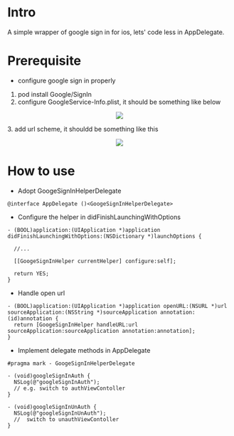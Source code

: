 # Intro

A simple wrapper of google sign in for ios, lets' code less in AppDelegate.

# Prerequisite
- configure google sign in properly
1. pod install Google/SignIn
2. configure GoogleService-Info.plist, it should be something like below
<p align="center" >
  <img src="...">
</p>
3. add url scheme, it shouldd be something like this
<p align="center" >
  <img src="...">
</p>

# How to use
- Adopt GoogeSignInHelperDelegate
```
@interface AppDelegate ()<GoogeSignInHelperDelegate>
```
- Configure the helper in didFinishLaunchingWithOptions
```
- (BOOL)application:(UIApplication *)application didFinishLaunchingWithOptions:(NSDictionary *)launchOptions {
  
  //...

  [[GoogeSignInHelper currentHelper] configure:self];
  
  return YES;
}
```
- Handle open url
```
- (BOOL)application:(UIApplication *)application openURL:(NSURL *)url sourceApplication:(NSString *)sourceApplication annotation:(id)annotation {
  return [GoogeSignInHelper handleURL:url sourceApplication:sourceApplication annotation:annotation];
}
```
- Implement delegate methods in AppDelegate
```
#pragma mark - GoogeSignInHelperDelegate

- (void)googleSignInAuth {
  NSLog(@"googleSignInAuth");
  // e.g. switch to authViewContoller
}

- (void)googleSignInUnAuth {
  NSLog(@"googleSignInUnAuth");
  //  switch to unauthViewContoller
}
```